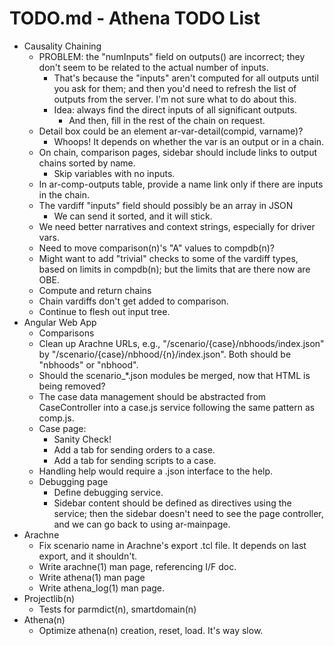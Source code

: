 # TODO.md - Athena TODO List

- Causality Chaining
  - PROBLEM: the "numInputs" field on outputs() are incorrect; they don't
    seem to be related to the actual number of inputs.
    - That's because the "inputs" aren't computed for all outputs until
      you ask for them; and then you'd need to refresh the list of outputs
      from the server.  I'm not sure what to do about this.
    - Idea: always find the direct inputs of all significant outputs.
      - And then, fill in the rest of the chain on request.
  - Detail box could be an element ar-var-detail(compid, varname)?
    - Whoops!  It depends on whether the var is an output or in a chain.
  - On chain, comparison pages, sidebar should include links to output 
    chains sorted by name.
    - Skip variables with no inputs.
  - In ar-comp-outputs table, provide a name link only if there are inputs
    in the chain.
  - The vardiff "inputs" field should possibly be an array in JSON
    - We can send it sorted, and it will stick.
  - We need better narratives and context strings, especially for driver
    vars.
  - Need to move comparison(n)'s "A" values to compdb(n)?
  - Might want to add "trivial" checks to some of the vardiff types, based
    on limits in compdb(n); but the limits that are there now are OBE.
  - Compute and return chains
  - Chain vardiffs don't get added to comparison.
  - Continue to flesh out input tree.
- Angular Web App
  - Comparisons
  - Clean up Arachne URLs, e.g., "/scenario/{case}/nbhoods/index.json"
    by "/scenario/{case}/nbhood/{n}/index.json".  Both should be "nbhoods"
    or "nbhood".
  - Should the scenario_*.json modules be merged, now that HTML is being
    removed?
  - The case data management should be abstracted from CaseController
    into a case.js service following the same pattern as comp.js.
  - Case page: 
    - Sanity Check!
    - Add a tab for sending orders to a case.
    - Add a tab for sending scripts to a case.
  - Handling help would require a .json interface to the help.
  - Debugging page
    - Define debugging service.
    - Sidebar content should be defined as directives using the 
      service; then the sidebar doesn't need to see the page controller,
      and we can go back to using ar-mainpage.
- Arachne
  - Fix scenario name in Arachne's export .tcl file.  It depends on last 
    export, and it shouldn't.
  - Write arachne(1) man page, referencing I/F doc.
  - Write athena(1) man page
  - Write athena_log(1) man page.
- Projectlib(n)
  - Tests for parmdict(n), smartdomain(n)
- Athena(n)
  - Optimize athena(n) creation, reset, load.  It's way slow.



